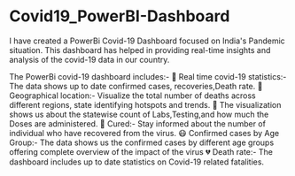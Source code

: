 # Covid19_PowerBI-Dashboard
I have created a PowerBi Covid-19 Dashboard focused on India's Pandemic situation. This dashboard has helped in providing real-time insights and analysis of the covid-19 data in our country.

The PowerBi covid-19 dashboard includes:-
📌 Real time covid-19 statistics:- The data shows up to date confirmed cases, recoveries,Death rate.
📌 Geographical location:- Visualize the total number of deaths across different regions, state identifying hotspots and trends.
📌 The visualization shows us about the statewise count of Labs,Testing,and how much the Doses are administered.
💊 Cured:- Stay informed about the number of individual who have recovered from the virus.
😷 Confirmed cases by Age Group:- The data shows us the confirmed cases by different age groups offering complete overview of the impact of the virus
💔 Death rate:- The dashboard includes up to date statistics on Covid-19 related fatalities.

